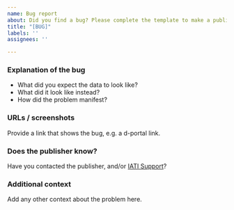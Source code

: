 ```yaml
---
name: Bug report
about: Did you find a bug? Please complete the template to make a public record of it.
title: "[BUG]"
labels: ''
assignees: ''

---
```


### Explanation of the bug

 * What did you expect the data to look like?
 * What did it look like instead?
 * How did the problem manifest?

### URLs / screenshots

Provide a link that shows the bug, e.g. a d-portal link.

### Does the publisher know?

Have you contacted the publisher, and/or [IATI Support](mailto:support@iatistandard.org)?

### Additional context

Add any other context about the problem here.
